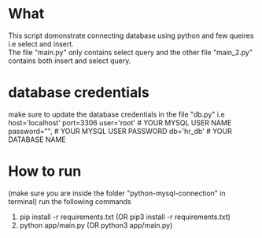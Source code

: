 # What
This script domonstrate connecting database using python and few queires i.e select and insert.<BR>
The file "main.py" only contains select query and the other file "main_2.py" contains both insert and select query.

# database credentials
make sure to update the database credentials in the file "db.py" i.e
host='localhost'
port=3306
user='root' # YOUR MYSQL USER NAME
password="", # YOUR MYSQL USER PASSWORD
db='hr_db' # YOUR DATABASE NAME

# How to run
(make sure you are inside the folder "python-mysql-connection" in terminal)
run the following commands

1. pip install -r requirements.txt (OR pip3 install -r requirements.txt)
2. python app/main.py (OR python3 app/main.py)
